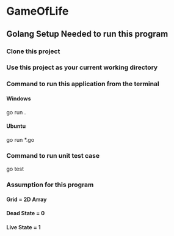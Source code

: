 # GameOfLife
## Golang Setup Needed to run this program
### Clone this project
### Use this project as your current working directory
### Command to run this application from the terminal
#### Windows
go run .
#### Ubuntu
go run *.go

### Command to run unit test case
go test

### Assumption for this program
#### Grid = 2D Array
#### Dead State = 0
#### Live State = 1


